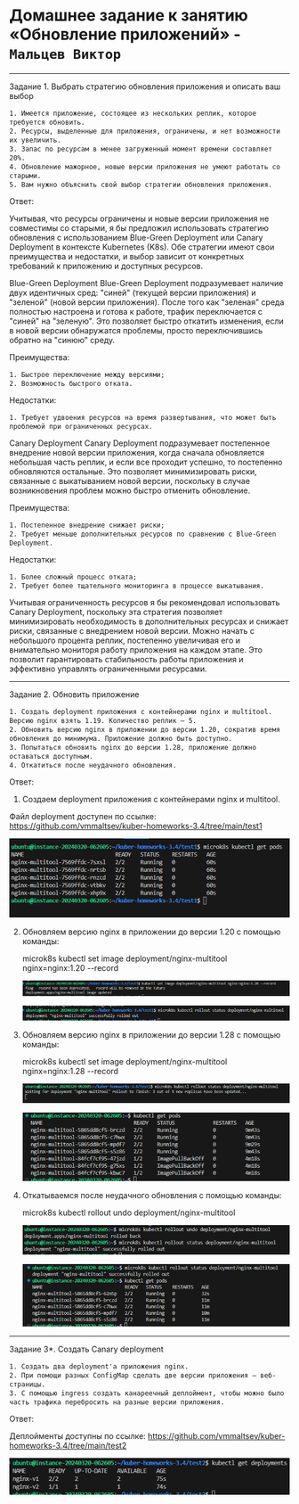 # Домашнее задание к занятию «Обновление приложений» - `Мальцев Виктор`

---

Задание 1. Выбрать стратегию обновления приложения и описать ваш выбор

    1. Имеется приложение, состоящее из нескольких реплик, которое требуется обновить.
    2. Ресурсы, выделенные для приложения, ограничены, и нет возможности их увеличить.
    3. Запас по ресурсам в менее загруженный момент времени составляет 20%.
    4. Обновление мажорное, новые версии приложения не умеют работать со старыми.
    5. Вам нужно объяснить свой выбор стратегии обновления приложения.

Ответ:

Учитывая, что ресурсы ограничены и новые версии приложения не совместимы со старыми, я бы предложил использовать стратегию обновления с использованием Blue-Green Deployment или Canary Deployment в контексте Kubernetes (K8s). Обе стратегии имеют свои преимущества и недостатки, и выбор зависит от конкретных требований к приложению и доступных ресурсов.

Blue-Green Deployment
    Blue-Green Deployment подразумевает наличие двух идентичных сред: "синей" (текущей версии приложения) и "зеленой" (новой версии приложения). После того как "зеленая" среда полностью настроена и готова к работе, трафик переключается с "синей" на "зеленую". Это позволяет быстро откатить изменения, если в новой версии обнаружатся проблемы, просто переключившись обратно на "синюю" среду.

Преимущества:

    1. Быстрое переключение между версиями;
    2. Возможность быстрого отката.

Недостатки:

    1. Требует удвоения ресурсов на время развертывания, что может быть проблемой при ограниченных ресурсах.

Canary Deployment
    Canary Deployment подразумевает постепенное внедрение новой версии приложения, когда сначала обновляется небольшая часть реплик, и если все проходит успешно, то постепенно обновляются остальные. Это позволяет минимизировать риски, связанные с выкатыванием новой версии, поскольку в случае возникновения проблем можно быстро отменить обновление.

Преимущества:

    1. Постепенное внедрение снижает риски;
    2. Требует меньше дополнительных ресурсов по сравнению с Blue-Green Deployment.

Недостатки:

    1. Более сложный процесс отката;
    2. Требует более тщательного мониторинга в процессе выкатывания.

Учитывая ограниченность ресурсов я бы рекомендовал использовать Canary Deployment, поскольку эта стратегия позволяет минимизировать необходимость в дополнительных ресурсах и снижает риски, связанные с внедрением новой версии. 
Можно начать с небольшого процента реплик, постепенно увеличивая его и внимательно мониторя работу приложения на каждом этапе. Это позволит гарантировать стабильность работы приложения и эффективно управлять ограниченными ресурсами.

---

Задание 2. Обновить приложение

    1. Создать deployment приложения с контейнерами nginx и multitool. Версию nginx взять 1.19. Количество реплик — 5.
    2. Обновить версию nginx в приложении до версии 1.20, сократив время обновления до минимума. Приложение должно быть доступно.
    3. Попытаться обновить nginx до версии 1.28, приложение должно оставаться доступным.
    4. Откатиться после неудачного обновления.

Ответ:

1. Создаем deployment приложения с контейнерами nginx и multitool.

Файл deployment доступен по ссылке: https://github.com/vmmaltsev/kuber-homeworks-3.4/tree/main/test1

![alt text](https://github.com/vmmaltsev/screenshot/blob/main/Screenshot_159.png)

2. Обновляем версию nginx в приложении до версии 1.20 с помощью команды:

    microk8s kubectl set image deployment/nginx-multitool nginx=nginx:1.20 --record

    ![alt text](https://github.com/vmmaltsev/screenshot/blob/main/Screenshot_160.png)

    ![alt text](https://github.com/vmmaltsev/screenshot/blob/main/Screenshot_161.png)

3. Обновляем версию nginx в приложении до версии 1.28 с помощью команды:

    microk8s kubectl set image deployment/nginx-multitool nginx=nginx:1.28 --record

    ![alt text](https://github.com/vmmaltsev/screenshot/blob/main/Screenshot_162.png)

    ![alt text](https://github.com/vmmaltsev/screenshot/blob/main/Screenshot_163.png)

4. Откатываемся после неудачного обновления с помощью команды:

    microk8s kubectl rollout undo deployment/nginx-multitool

    ![alt text](https://github.com/vmmaltsev/screenshot/blob/main/Screenshot_164.png)

    ![alt text](https://github.com/vmmaltsev/screenshot/blob/main/Screenshot_165.png)


---

Задание 3*. Создать Canary deployment

    1. Создать два deployment'а приложения nginx.
    2. При помощи разных ConfigMap сделать две версии приложения — веб-страницы.
    3. С помощью ingress создать канареечный деплоймент, чтобы можно было часть трафика перебросить на разные версии приложения.

Ответ:

Деплойменты доступны по ссылке: https://github.com/vmmaltsev/kuber-homeworks-3.4/tree/main/test2

![alt text](https://github.com/vmmaltsev/screenshot/blob/main/Screenshot_166.png)